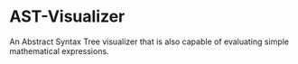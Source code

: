 # AST-Visualizer
An Abstract Syntax Tree visualizer that is also capable of evaluating simple mathematical expressions.
